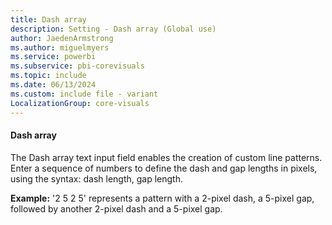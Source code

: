 ```yaml
---
title: Dash array
description: Setting - Dash array (Global use)
author: JaedenArmstrong
ms.author: miguelmyers
ms.service: powerbi
ms.subservice: pbi-corevisuals
ms.topic: include
ms.date: 06/13/2024
ms.custom: include file - variant
LocalizationGroup: core-visuals
---
```

#### Dash array

The Dash array text input field enables the creation of custom line patterns. Enter a sequence of numbers to define the dash and gap lengths in pixels, using the syntax: dash length, gap length.

**Example:** '2 5 2 5' represents a pattern with a 2-pixel dash, a 5-pixel gap, followed by another 2-pixel dash and a 5-pixel gap.
